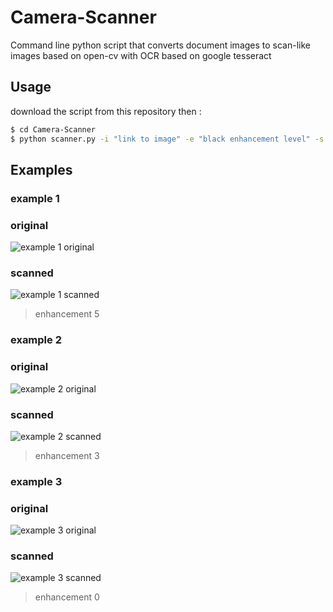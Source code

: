 # Camera-Scanner
Command line python script that converts document images to scan-like images based on open-cv with OCR based on google tesseract

## Usage
download the script from this repository then :
```sh
$ cd Camera-Scanner
$ python scanner.py -i "link to image" -e "black enhancement level" -s "link to save output"
```
## Examples
### example 1
### original
![example 1 original](https://pasteboard.co/IyBtBc8.jpg)
### scanned
![example 1 scanned](https://pasteboard.co/IyBsFPg.jpg)
>enhancement 5

### example 2
### original
![example 2 original](https://pasteboard.co/IyBtKV4.jpg)
### scanned
![example 2 scanned](https://pasteboard.co/IyBtU5U.jpg)
>enhancement 3

### example 3
### original
![example 3 original](https://pasteboard.co/IyBu1Ww.png)
### scanned
![example 3 scanned](https://pasteboard.co/IyBu9jD.jpg)
> enhancement 0